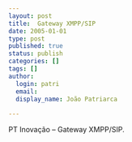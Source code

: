 ```yaml
---
layout: post
title:  Gateway XMPP/SIP
date: 2005-01-01
type: post
published: true
status: publish
categories: []
tags: []
author:
  login: patri
  email: 
  display_name: João Patriarca
  
---
```


PT Inovação – Gateway XMPP/SIP.